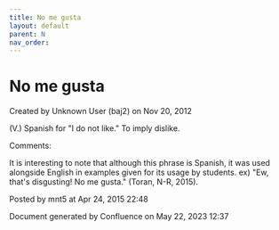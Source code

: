 ```yaml
---
title: No me gusta
layout: default
parent: N
nav_order:
---
```


# No me gusta

Created by  Unknown User (baj2) on Nov 20, 2012

(V.) Spanish for &quot;I do not like.&quot; To imply dislike.

Comments:

It is interesting to note that although this phrase is Spanish, it was used alongside English in examples given for its usage by students. ex) &quot;Ew, that's disgusting! No me gusta.&quot; (Toran, N-R, 2015).

Posted by mnt5 at Apr 24, 2015 22:48

Document generated by Confluence on May 22, 2023 12:37


